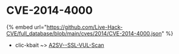 # CVE-2014-4000
{% embed url="https://github.com/Live-Hack-CVE/full_database/blob/main/cves/2014/CVE-2014-4000.json" %}

* clic-kbait ~> [A2SV--SSL-VUL-Scan](https://www.alice-snow.ru/2014/database/cve-2014-4000/a2sv--ssl-vul-scan-clic-kbait)